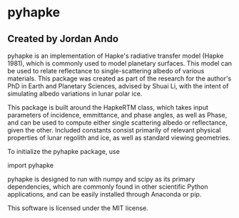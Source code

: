 # pyhapke
## Created by Jordan Ando

pyhapke is an implementation of Hapke's radiative transfer model (Hapke 1981), which is commonly used to model planetary surfaces. This model can be used to relate reflectance to single-scattering albedo of various materials. This package was created as part of the research for the author's PhD in Earth and Planetary Sciences, advised by Shuai Li, with the intent of simulating albedo variations in lunar polar ice. 

This package is built around the HapkeRTM class, which takes input parameters of incidence, emmittance, and phase angles, as well as Phase, and can be used to compute either single scattering albedo or reflectance, given the other. Included constants consist primarily of relevant physical properties of lunar regolith and ice, as well as standard viewing geometries.

To initialize the pyhapke package, use

import pyhapke

pyhapke is designed to run with numpy and scipy as its primary dependencies, which are commonly found in other scientific Python applications, and can be easily installed through Anaconda or pip.

This software is licensed under the MIT license.

